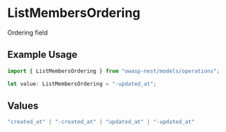 # ListMembersOrdering

Ordering field

## Example Usage

```typescript
import { ListMembersOrdering } from "owasp-nest/models/operations";

let value: ListMembersOrdering = "-updated_at";
```

## Values

```typescript
"created_at" | "-created_at" | "updated_at" | "-updated_at"
```